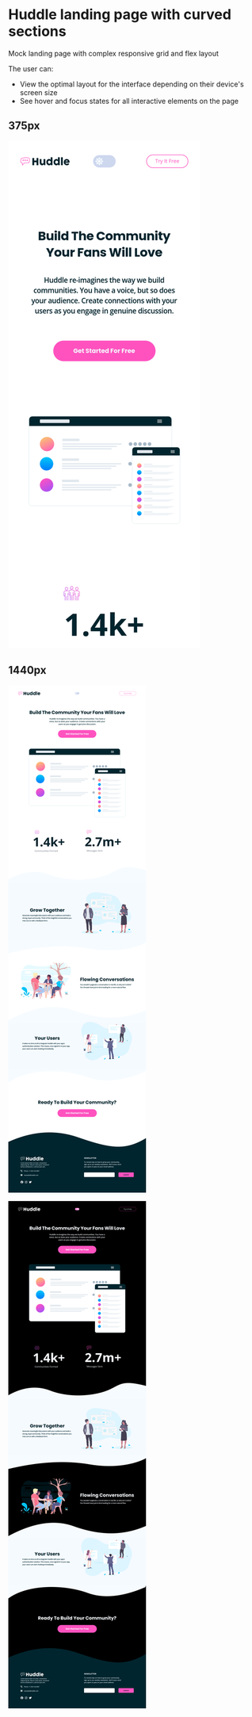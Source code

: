# Huddle landing page with curved sections

Mock landing page with complex responsive grid and flex layout

The user can:

- View the optimal layout for the interface depending on their device's screen size
- See hover and focus states for all interactive elements on the page

## 375px

![mobile](./public/screenshots/huddle-landing-page-with-curved-sections-three.vercel.app_.png)

## 1440px

![desktop](<./public/screenshots/huddle-landing-page-with-curved-sections-three.vercel.app_(1).png>)

![desktop dark](<./public/screenshots/huddle-landing-page-with-curved-sections-three.vercel.app_(2).png>)
